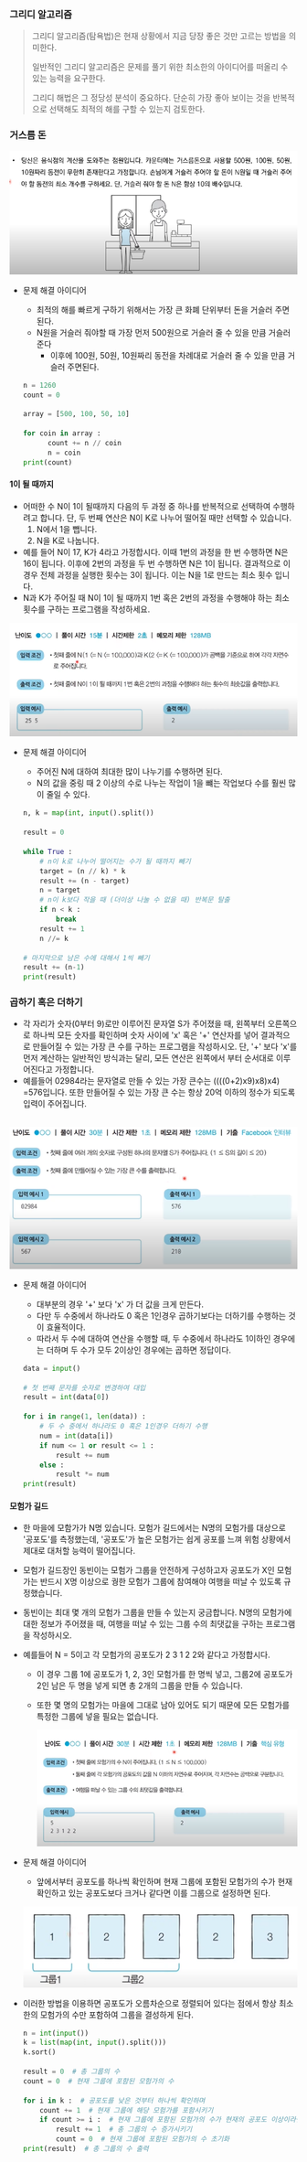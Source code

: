 ### 그리디 알고리즘

> 그리디 알고리즘(탐욕법)은 현재 상황에서 지금 당장 좋은 것만 고르는 방법을 의미한다.
>
> 일반적인 그리디 알고리즘은 문제를 풀기 위한 최소한의 아이디어를 떠올리 수 있는 능력을 요구한다.
>
> 그리디 해법은 그 정당성 분석이 중요하다. 단순히 가장 좋아 보이는 것을 반복적으로 선택해도 최적의 해를 구할 수 있는지 검토한다.

### 거스름 돈

![image-20221112122918591](Greedy.assets/image-20221112122918591.png)

- 문제 해결 아이디어

  - 최적의 해를 빠르게 구하기 위해서는 가장 큰 화폐 단위부터 돈을 거슬러 주면 된다.
  - N원을 거슬러 줘야할 때 가장 먼저 500원으로 거슬러 줄 수 있을 만큼 거슬러준다
    - 이후에 100원, 50원, 10원짜리 동전을 차례대로 거슬러 줄 수 있을 만큼 거슬러 주면된다.

   ```python
   n = 1260
   count = 0
   
   array = [500, 100, 50, 10]
   
   for coin in array :
         count += n // coin
         n = coin
   print(count)
   ```

#### 1이 될 때까지

- 어떠한 수 N이 1이 될때까지 다음의 두 과정 중 하나를 반복적으로 선택하여 수행하려고 합니다. 단, 두 번째 연산은 N이 K로 나누어 떨어질 때만 선택할 수 있습니다.
  1. N에서 1을 뺍니다.
  2. N을 K로 나눕니다.
- 예를 들어 N이 17, K가 4라고 가정합시다. 이때 1번의 과정을 한 번 수행하면 N은 16이 됩니다. 이후에 2번의 과정을 두 번 수행하면 N은 1이 됩니다. 결과적으로 이 경우 전체 과정을 실행한 횟수는 3이 됩니다. 이는 N을 1로 만드는 최소 횟수 입니다.
- N과 K가 주어질 때 N이 1이 될 때까지 1번 혹은 2번의 과정을 수행해야 하는 최소 횟수를 구하는 프로그램을 작성하세요.

![image-20221112123914643](Greedy.assets/image-20221112123914643.png)

- 문제 해결 아이디어

  - 주어진 N에 대하여 최대한 많이 나누기를 수행하면 된다.
  - N의 값을 중링 때 2 이상의 수로 나누는 작업이 1을 뺴는 작업보다 수를 훨씬 많이 줄일 수 있다.

  ```python
  n, k = map(int, input().split())
  
  result = 0
  
  while True :
      # n이 k로 나누어 떨어지는 수가 될 때까지 빼기
      target = (n // k) * k
      result += (n - target)
      n = target
      # n이 k보다 작을 때 (더이상 나눌 수 없을 때) 반복문 탈출
      if n < k :
          break
      result += 1
      n //= k
  
  # 마지막으로 남은 수에 대해서 1씩 빼기
  result += (n-1)
  print(result)
  ```

### 곱하기 혹은 더하기

- 각 자리가 숫자(0부터 9)로만 이루어진 문자열 S가 주어졌을 때, 왼쪽부터 오른쪽으로 하나씩 모든 숫자를 확인하며 숫자 사이에 'x' 혹은 '+' 연산자를 넣어 결과적으로 만들어질 수 있는 가장 큰 수를 구하는 프로그램을 작성하시오. 단, '+' 보다 'x'를 먼저 계산하는 일반적인 방식과는 달리, 모든 연산은 왼쪽에서 부터 순서대로 이루어진다고 가정합니다.
- 예를들어 02984라는 문자열로 만들 수 있는 가장 큰수는 ((((0+2)x9)x8)x4) =576입니다. 또한 만들어질 수 있는 가장 큰 수는 항상 20억 이하의 정수가 되도록 입력이 주어집니다.

​		![image-20221112125438621](Greedy.assets/image-20221112125438621.png)

- 문제 해결 아이디어

  - 대부분의 경우 '+' 보다 'x' 가 더 값을 크게 만든다.
  - 다만 두 수중에서 하나라도 0 혹은 1인경우 곱하기보다는 더하기를 수행하는 것이 효율적이다.
  - 따라서 두 수에 대하여 연산을 수행할 때, 두 수중에서 하나라도 1이하인 경우에는 더하며 두 수가 모두 2이상인 경우에는 곱하면 정답이다.

  ```python
  data = input()
  
  # 첫 번째 문자를 숫자로 변경하여 대입
  result = int(data[0])
  
  for i in range(1, len(data)) :
      # 두 수 중에서 하나라도 0 혹은 1인경우 더하기 수행
      num = int(data[i])
      if num <= 1 or result <= 1 :
          result += num
      else :
          result *= num
  print(result)
  ```

#### 모험가 길드

- 한 마을에 모함가가 N명 있습니다. 모험가 길드에서는 N명의 모험가를 대상으로 '공포도'를 측정했는데, '공포도'가 높은 모험가는 쉽게 공포를 느껴 위험 상황에서 제대로 대처할 능력이 떨어집니다.

- 모험가 길드장인 동빈이는 모험가 그룹을 안전하게 구성하고자 공포도가 X인 모험가는 반드시 X명 이상으로 궝한 모험가 그룹에 참여해야 여행을 떠날 수 있도록 규정했습니다.

- 동빈이는 최대 몇 개의 모험가 그룹을 만들 수 있는지 궁금합니다. N명의 모험가에 대한 정보가 주어졌을 때, 여행을 떠날 수 있는 그룹 수의 최댓값을 구하는 프로그램을 작성하시오.

- 예를들어 N = 5이고 각 모험가의 공포도가 2 3 1 2 2와 같다고 가정합시다.

  - 이 경우 그룹 1에 공포도가 1, 2, 3인 모험가를 한 명씩 넣고, 그룹2에 공포도가 2인 남은 두 명을 넣게 되면 총 2개의 그룹을 만들 수 있습니다.

  - 또한 몇 명의 모험가는 마을에 그대로 남아 있어도 되기 때문에 모든 모험가를 특정한 그룹에 넣을 필요는 없습니다.

    ![image-20221112131244588](Greedy.assets/image-20221112131244588.png)

- 문제 해결 아이디어

  - 앞에서부터 공포도를 하나씩 확인하며 현재 그룹에 포함된 모험가의 수가 현재 확인하고 있는 공포도보다 크거나 같다면 이를 그룹으로 설정하면 된다.

  ![image-20221112131728792](Greedy.assets/image-20221112131728792.png)

- 이러한 방법을 이용하면 공포도가 오름차순으로 정렬되어 있다는 점에서 항상 최소한의 모험가의 수만 포함하여 그룹을 결성하게 된다.

  ```python
  n = int(input())
  k = list(map(int, input().split()))
  k.sort()
  
  result = 0  # 총 그룹의 수
  count = 0  # 현재 그룹에 포함된 모험가의 수
  
  for i in k :  # 공포도를 낮은 것부터 하나씩 확인하며
      count += 1  # 현재 그룹에 해당 모험가를 포함시키기
      if count >= i :  # 현재 그룹에 포함된 모험가의 수가 현재의 공포도 이상이라면 그룹 결성
          result += 1  # 총 그룹의 수 증가시키기
          count = 0  # 현재 그룹에 포함된 모험가의 수 초기화
  print(result)  # 총 그룹의 수 출력
  ```

  